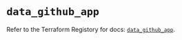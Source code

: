 # `data_github_app`

Refer to the Terraform Registory for docs: [`data_github_app`](https://registry.terraform.io/providers/integrations/github/5.38.0/docs/data-sources/app).

